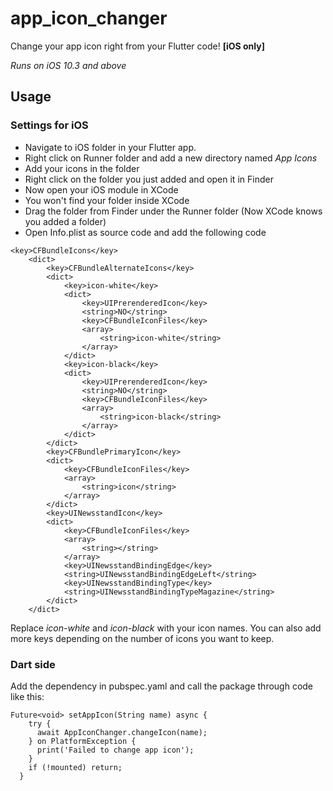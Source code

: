 # app_icon_changer

Change your app icon right from your Flutter code! **[iOS only]**

*Runs on iOS 10.3 and above*

## Usage

### Settings for iOS
- Navigate to iOS folder in your Flutter app.
- Right click on Runner folder and add a new directory named *App Icons*
- Add your icons in the folder
- Right click on the folder you just added and open it in Finder
- Now open your iOS module in XCode
- You won't find your folder inside XCode
- Drag the folder from Finder under the Runner folder (Now XCode knows you 
added a folder)
- Open Info.plist as source code and add the following code

```
<key>CFBundleIcons</key>
    <dict>
        <key>CFBundleAlternateIcons</key>
        <dict>
            <key>icon-white</key>
            <dict>
                <key>UIPrerenderedIcon</key>
                <string>NO</string>
                <key>CFBundleIconFiles</key>
                <array>
                    <string>icon-white</string>
                </array>
            </dict>
            <key>icon-black</key>
            <dict>
                <key>UIPrerenderedIcon</key>
                <string>NO</string>
                <key>CFBundleIconFiles</key>
                <array>
                    <string>icon-black</string>
                </array>
            </dict>
        </dict>
        <key>CFBundlePrimaryIcon</key>
        <dict>
            <key>CFBundleIconFiles</key>
            <array>
                <string>icon</string>
            </array>
        </dict>
        <key>UINewsstandIcon</key>
        <dict>
            <key>CFBundleIconFiles</key>
            <array>
                <string></string>
            </array>
            <key>UINewsstandBindingEdge</key>
            <string>UINewsstandBindingEdgeLeft</string>
            <key>UINewsstandBindingType</key>
            <string>UINewsstandBindingTypeMagazine</string>
        </dict>
    </dict>
```

Replace *icon-white* and *icon-black* with your icon names. You can also add more
keys depending on the number of icons you want to keep.

### Dart side
Add the dependency in pubspec.yaml and call the package through code like this:
```
Future<void> setAppIcon(String name) async {
    try {
      await AppIconChanger.changeIcon(name);
    } on PlatformException {
      print('Failed to change app icon');
    }
    if (!mounted) return;
  }
```